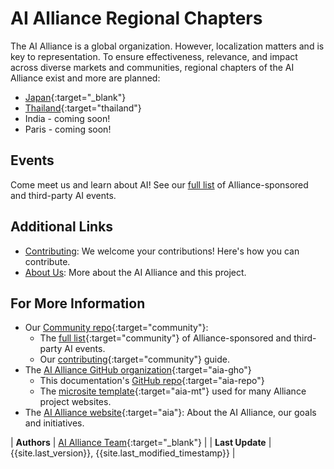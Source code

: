 
# AI Alliance Regional Chapters

The AI Alliance is a global organization. However, localization matters and is key to representation. To ensure effectiveness, relevance, and impact across diverse markets and communities, regional chapters of the AI Alliance exist and more are planned:

* [Japan](https://the-ai-alliance.github.io/japan/){:target="_blank"}
* [Thailand](https://the-ai-alliance.github.io/thailand/){:target="thailand"}
* India - coming soon!
* Paris - coming soon!

## Events
Come meet us and learn about AI! See our [full list](https://thealliance.ai/events) of Alliance-sponsored and third-party AI events.

## Additional Links

* [Contributing]({{site.baseurl}}/contributing): We welcome your contributions! Here's how you can contribute.
* [About Us]({{site.baseurl}}/about): More about the AI Alliance and this project.

## For More Information

* Our [Community repo](https://github.com/The-AI-Alliance/community/){:target="community"}:
  * The [full list](https://github.com/The-AI-Alliance/community/tree/main/events){:target="community"} of Alliance-sponsored and third-party AI events.
  * Our [contributing](https://github.com/The-AI-Alliance/community/CONTRIBUTING.md){:target="community"} guide.
* The [AI Alliance GitHub organization](https://github.com/The-AI-Alliance/){:target="aia-gho"}
  * This documentation's [GitHub repo](https://github.com/The-AI-Alliance/the-ai-alliance.github.io){:target="aia-repo"}
  * The [microsite template](https://github.com/The-AI-Alliance/microsite-template){:target="aia-mt"} used for many Alliance project websites. 
* The [AI Alliance website](https://thealliance.ai){:target="aia"}: About the AI Alliance, our goals and initiatives.

| **Authors**     | [AI Alliance Team](https://thealliance.ai/){:target="_blank"} |
| **Last Update** | {{site.last_version}}, {{site.last_modified_timestamp}} |
